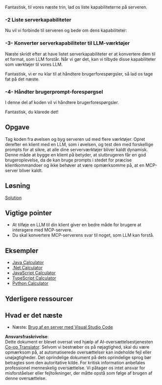 <!--
CO_OP_TRANSLATOR_METADATA:
{
  "original_hash": "9d80e2a99a9aea8d8226253e6baf4c8c",
  "translation_date": "2025-06-06T18:29:39+00:00",
  "source_file": "03-GettingStarted/03-llm-client/README.md",
  "language_code": "da"
}
-->
Fantastisk, til vores næste trin, lad os liste kapabiliteterne på serveren.

### -2 Liste serverkapabiliteter

Nu vil vi forbinde til serveren og bede om dens kapabiliteter:

### -3- Konverter serverkapabiliteter til LLM-værktøjer

Næste skridt efter at have listet serverkapabiliteter er at konvertere dem til et format, som LLM forstår. Når vi gør det, kan vi tilbyde disse kapabiliteter som værktøjer til vores LLM.

Fantastisk, vi er nu klar til at håndtere brugerforespørgsler, så lad os tage fat på det næste.

### -4- Håndter brugerprompt-forespørgsel

I denne del af koden vil vi håndtere brugerforespørgsler.

Fantastisk, du klarede det!

## Opgave

Tag koden fra øvelsen og byg serveren ud med flere værktøjer. Opret derefter en klient med en LLM, som i øvelsen, og test den med forskellige prompts for at sikre, at alle dine serverværktøjer bliver kaldt dynamisk. Denne måde at bygge en klient på betyder, at slutbrugeren får en god brugeroplevelse, da de kan bruge prompts i stedet for præcise klientkommandoer og ikke behøver at være opmærksomme på, at en MCP-server bliver kaldt.

## Løsning

[Solution](/03-GettingStarted/03-llm-client/solution/README.md)

## Vigtige pointer

- At tilføje en LLM til din klient giver en bedre måde for brugere at interagere med MCP-servere.
- Du skal konvertere MCP-serverens svar til noget, som LLM kan forstå.

## Eksempler

- [Java Calculator](../samples/java/calculator/README.md)
- [.Net Calculator](../../../../03-GettingStarted/samples/csharp)
- [JavaScript Calculator](../samples/javascript/README.md)
- [TypeScript Calculator](../samples/typescript/README.md)
- [Python Calculator](../../../../03-GettingStarted/samples/python)

## Yderligere ressourcer

## Hvad er det næste

- Næste: [Brug af en server med Visual Studio Code](/03-GettingStarted/04-vscode/README.md)

**Ansvarsfraskrivelse**:  
Dette dokument er blevet oversat ved hjælp af AI-oversættelsestjenesten [Co-op Translator](https://github.com/Azure/co-op-translator). Selvom vi bestræber os på nøjagtighed, skal du være opmærksom på, at automatiserede oversættelser kan indeholde fejl eller unøjagtigheder. Det oprindelige dokument på dets oprindelige sprog bør betragtes som den autoritative kilde. For kritisk information anbefales professionel menneskelig oversættelse. Vi påtager os intet ansvar for misforståelser eller fejltolkninger, der måtte opstå som følge af brugen af denne oversættelse.